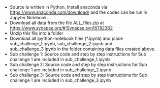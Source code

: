 - Source is written in Python. Install anaconda via https://www.anaconda.com/download/ and the codes can be run in Jupyter Notebook.  
- Download all data from the file ALL_files.zip at https://www.synapse.org/#!Synapse:syn16782362 
- Unzip this file into a folder
- Download all ipython-notebook files (*.ipynb) and place sub_challenge_1.ipynb, sub_challenge_2.ipynb and sub_challenge_3.ipynb in the folder containing data files created above.
- Sub challenge 1: Source code and step by step instructions for Sub challenge 1 are included in sub_challenge_1.ipynb
- Sub challenge 2: Source code and step by step instructions for Sub challenge 1 are included in sub_challenge_2.ipynb
- Sub challenge 3: Source code and step by step instructions for Sub challenge 1 are included in sub_challenge_3.ipynb

